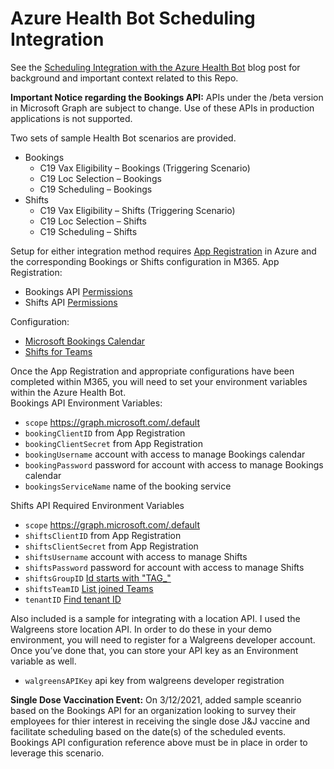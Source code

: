 # Azure Health Bot Scheduling Integration

See the [Scheduling Integration with the Azure Health Bot](https://techcommunity.microsoft.com/t5/healthcare-and-life-sciences/scheduling-integration-with-the-azure-health-bot/ba-p/2117881) blog post for background and important context related to this Repo.

**Important Notice regarding the Bookings API:**
APIs under the /beta version in Microsoft Graph are subject to change. Use of these APIs in production applications is not supported. 

Two sets of sample Health Bot scenarios are provided. 

- Bookings
  - C19 Vax Eligibility – Bookings (Triggering Scenario)
  - C19 Loc Selection – Bookings
  - C19 Scheduling – Bookings
- Shifts
  - C19 Vax Eligibility – Shifts (Triggering Scenario)
  - C19 Loc Selection – Shifts
  - C19 Scheduling – Shifts

Setup for either integration method requires [App Registration](https://docs.microsoft.com/en-us/graph/auth-register-app-v2) in Azure and the corresponding Bookings or Shifts configuration in M365.
App Registration:

- Bookings API [Permissions](https://docs.microsoft.com/en-us/graph/api/bookingbusiness-post-appointments?view=graph-rest-beta&tabs=http#permissions)
- Shifts API [Permissions](https://docs.microsoft.com/en-us/graph/api/schedule-list-shifts?view=graph-rest-1.0&tabs=http)

Configuration:
- [Microsoft Bookings Calendar](https://docs.microsoft.com/en-us/microsoft-365/bookings/bookings-overview?view=o365-worldwide) 
- [Shifts for Teams](https://docs.microsoft.com/en-us/microsoftteams/expand-teams-across-your-org/shifts-for-teams-landing-page)

Once the App Registration and appropriate configurations have been completed within M365, you will need to set your environment variables within the Azure Health Bot.  
Bookings API Environment Variables:
- `scope` https://graph.microsoft.com/.default
- `bookingClientID` from App Registration
- `bookingClientSecret` from App Registration
- `bookingUsername` account with access to manage Bookings calendar
- `bookingPassword` password for account with access to manage Bookings calendar
- `bookingsServiceName` name of the booking service

Shifts API Required Environment Variables
- `scope` https://graph.microsoft.com/.default
- `shiftsClientID` from App Registration
- `shiftsClientSecret` from App Registration
- `shiftsUsername` account with access to manage Shifts
- `shiftsPassword` password for account with access to manage Shifts
- `shiftsGroupID` [Id starts with "TAG_"](https://docs.microsoft.com/en-us/graph/api/schedule-list-schedulinggroups?view=graph-rest-beta&tabs=http)		
- `shiftsTeamID` [List joined Teams](https://docs.microsoft.com/en-us/graph/api/user-list-joinedteams?view=graph-rest-1.0&tabs=http)
- `tenantID` [Find tenant ID](https://docs.microsoft.com/en-us/azure/active-directory/fundamentals/active-directory-how-to-find-tenant)		

Also included is a sample for integrating with a location API.  I used the Walgreens store location API.  In order to do these in your demo environment, you will need to register for a Walgreens developer account.  Once you’ve done that, you can store your API key as an Environment variable as well.

- `walgreensAPIKey` api key from walgreens developer registration

**Single Dose Vaccination Event:**
On 3/12/2021, added sample sceanrio based on the Bookings API for an organization looking to survey their employees for thier interest in receiving the single dose J&J vaccine and facilitate scheduling based on the date(s) of the scheduled events.  Bookings API configuration reference above must be in place in order to leverage this scenario.
